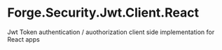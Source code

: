 # Forge.Security.Jwt.Client.React
Jwt Token authentication / auothorization client side implementation for React apps
